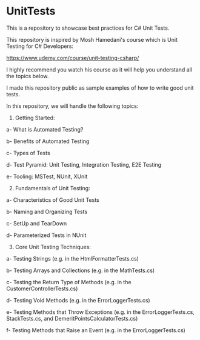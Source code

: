 # UnitTests
This is a repository to showcase best practices for C# Unit Tests.

This repository is inspired by Mosh Hamedani's course which is Unit Testing for C# Developers:

https://www.udemy.com/course/unit-testing-csharp/

I highly recommend you watch his course as it will help you understand all the topics below.

I made this repository public as sample examples of how to write good unit tests.

In this repository, we will handle the following topics:

1) Getting Started:
   
  a- What is Automated Testing?

  b- Benefits of Automated Testing
  
  c- Types of Tests
  
  d- Test Pyramid: Unit Testing, Integration Testing, E2E Testing
  
  e- Tooling: MSTest, NUnit, XUnit

2) Fundamentals of Unit Testing:

a- Characteristics of Good Unit Tests

b- Naming and Organizing Tests

c- SetUp and TearDown

d- Parameterized Tests in NUnit

3) Core Unit Testing Techniques:

a- Testing Strings (e.g. in the HtmlFormatterTests.cs)

b- Testing Arrays and Collections (e.g. in the MathTests.cs) 

c- Testing the Return Type of Methods (e.g. in the CustomerControllerTests.cs)

d- Testing Void Methods (e.g. in the ErrorLoggerTests.cs)

e- Testing Methods that Throw Exceptions (e.g. in the ErrorLoggerTests.cs, StackTests.cs, and DemeritPointsCalculatorTests.cs)

f- Testing Methods that Raise an Event (e.g. in the ErrorLoggerTests.cs)

